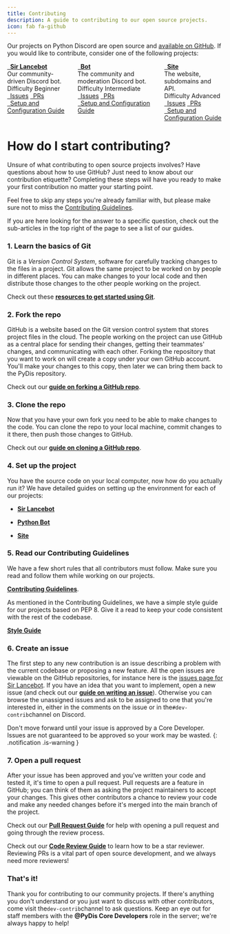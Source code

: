 ```yaml
---
title: Contributing
description: A guide to contributing to our open source projects.
icon: fab fa-github
---
```


Our projects on Python Discord are open source and [available on GitHub](https://github.com/python-discord).  If you would like to contribute, consider one of the following projects:

<!-- Project cards -->
<div class="columns is-multiline is-centered is-3 is-variable">
  <div class="column is-one-third-desktop is-half-tablet">
    <div class="card github-card">
      <div class="card-header">
        <div class="card-header-title is-centered">
          <a class="is-size-5" href="https://github.com/python-discord/sir-lancebot">
            <i class="fab fa-github"></i>&ensp;<strong >Sir Lancebot</strong>
          </a>
        </div>
      </div>
      <div class="card-content">
        <div class="content">
          Our community-driven Discord bot.
        </div>
        <div class="tags has-addons">
          <span class="tag is-dark">Difficulty</span>
          <span class="tag is-primary">Beginner</span>
        </div>
      </div>
      <div class="card-footer">
        <a href="https://github.com/python-discord/sir-lancebot/issues?q=is%3Aissue+is%3Aopen+sort%3Aupdated-desc" class="card-footer-item"><i class="fas fa-exclamation-circle"></i>&ensp;Issues</a>
        <a href="https://github.com/python-discord/sir-lancebot/pulls?q=is%3Apr+is%3Aopen+sort%3Aupdated-desc" class="card-footer-item"><i class="fas fa-code-merge"></i>&ensp;PRs</a>
      </div>
      <div class="card-footer">
        <a href="/pages/guides/pydis-guides/contributing/sir-lancebot" class="card-footer-item"><i class="fas fa-cogs"></i>&ensp;Setup and Configuration Guide</a>
      </div>
    </div>
  </div>
  <div class="column is-one-third-desktop is-half-tablet">
    <div class="card github-card">
      <div class="card-header">
        <div class="card-header-title is-centered">
          <a href="https://github.com/python-discord/bot">
            <strong class="is-size-5"><i class="fab fa-github"></i>&ensp;Bot</strong>
          </a>
        </div>
      </div>
      <div class="card-content">
        <div class="content">
          The community and moderation Discord bot.
        </div>
        <div class="tags has-addons">
          <span class="tag is-dark">Difficulty</span>
          <span class="tag is-warning">Intermediate</span>
        </div>
      </div>
      <div class="card-footer">
        <a href="https://github.com/python-discord/bot/issues?q=is%3Aissue+is%3Aopen+sort%3Aupdated-desc" class="card-footer-item"><i class="fas fa-exclamation-circle"></i>&ensp;Issues</a>
        <a href="https://github.com/python-discord/bot/pulls?q=is%3Apr+is%3Aopen+sort%3Aupdated-desc" class="card-footer-item"><i class="fas fa-code-merge"></i>&ensp;PRs</a>
      </div>
      <div class="card-footer">
        <a href="/pages/guides/pydis-guides/contributing/bot" class="card-footer-item"><i class="fas fa-cogs"></i>&ensp;Setup and Configuration Guide</a>
      </div>
    </div>
  </div>
  <div class="column is-one-third-desktop is-half-tablet">
    <div class="card github-card">
      <div class="card-header">
        <div class="card-header-title is-centered">
          <a href="https://github.com/python-discord/site">
            <strong class="is-size-5"><i class="fab fa-github"></i>&ensp;Site</strong>
          </a>
        </div>
      </div>
      <div class="card-content">
        <div class="content">
          The website, subdomains and API.
        </div>
        <div class="tags has-addons">
          <span class="tag is-dark">Difficulty</span>
          <span class="tag is-danger">Advanced</span>
        </div>
      </div>
      <div class="card-footer">
        <a href="https://github.com/python-discord/site/issues?q=is%3Aissue+is%3Aopen+sort%3Aupdated-desc" class="card-footer-item"><i class="fas fa-exclamation-circle"></i>&ensp;Issues</a>
        <a href="https://github.com/python-discord/site/pulls?q=is%3Apr+is%3Aopen+sort%3Aupdated-desc" class="card-footer-item"><i class="fas fa-code-merge"></i>&ensp;PRs</a>
      </div>
      <div class="card-footer">
        <a href="/pages/guides/pydis-guides/contributing/site" class="card-footer-item"><i class="fas fa-cogs"></i>&ensp;Setup and Configuration Guide</a>
      </div>
    </div>
  </div>
</div>

# How do I start contributing?
  Unsure of what contributing to open source projects involves? Have questions about how to use GitHub? Just need to know about our contribution etiquette? Completing these steps will have you ready to make your first contribution no matter your starting point.

  Feel free to skip any steps you're already familiar with, but please make sure not to miss the  [Contributing Guidelines](#5-read-our-contributing-guidelines).

  If you are here looking for the answer to a specific question, check out the sub-articles in the top right of the page to see a list of our guides.

### 1. Learn the basics of Git
  Git is a _Version Control System_, software for carefully tracking changes to the files in a project. Git allows the same project to be worked on by people in different places. You can make changes to your local code and then distribute those changes to the other people working on the project.

  Check out these [**resources to get started using Git**](./working-with-git/).

### 2. Fork the repo
  GitHub is a website based on the Git version control system that stores project files in the cloud. The people working on the project can use GitHub as a central place for sending their changes, getting their teammates' changes, and communicating with each other. Forking the repository that you want to work on will create a copy under your own GitHub account. You'll make your changes to this copy, then later we can bring them back to the PyDis repository.

  Check out our [**guide on forking a GitHub repo**](./forking-repository/).
### 3. Clone the repo
  Now that you have your own fork you need to be able to make changes to the code. You can clone the repo to your local machine, commit changes to it there, then push those changes to GitHub.

  Check out our [**guide on cloning a GitHub repo**](./cloning-repository/).

### 4. Set up the project
  You have the source code on your local computer, now how do you actually run it? We have detailed guides on setting up the environment for each of our projects:

  * [**Sir Lancebot**](./sir-lancebot/)

  * [**Python Bot**](./bot/)

  * [**Site**](./site/)

### 5. Read our Contributing Guidelines
  We have a few short rules that all contributors must follow. Make sure you read and follow them while working on our projects.

  [**Contributing Guidelines**](./contributing-guidelines/).

  As mentioned in the Contributing Guidelines, we have a simple style guide for our projects based on PEP 8. Give it a read to keep your code consistent with the rest of the codebase.

  [**Style Guide**](./style-guide/)

### 6. Create an issue
  The first step to any new contribution is an issue describing a problem with the current codebase or proposing a new feature. All the open issues are viewable on the GitHub repositories, for instance here is the [issues page for Sir Lancebot](https://github.com/python-discord/sir-lancebot/issues). If you have an idea that you want to implement, open a new issue (and check out our [**guide on writing an issue**](./issues/)). Otherwise you can browse the unassigned issues and ask to be assigned to one that you're interested in, either in the comments on the issue or in the`#dev-contrib`channel on Discord.

  Don't move forward until your issue is approved by a Core Developer. Issues are not guaranteed to be approved so your work may be wasted.
  {: .notification .is-warning }

### 7. Open a pull request
  After your issue has been approved and you've written your code and tested it, it's time to open a pull request. Pull requests are a feature in GitHub; you can think of them as asking the project maintainers to accept your changes. This gives other contributors a chance to review your code and make any needed changes before it's merged into the main branch of the project.

  Check out our [**Pull Request Guide**](./pull-requests/) for help with opening a pull request and going through the review process.

  Check out our [**Code Review Guide**](../code-reviews-primer/) to learn how to be a star reviewer. Reviewing PRs is a vital part of open source development, and we always need more reviewers!

### That's it!
Thank you for contributing to our community projects. If there's anything you don't understand or you just want to discuss with other contributors, come visit the`dev-contrib`channel to ask questions. Keep an eye out for staff members with the **@PyDis Core Developers** role in the server; we're always happy to help!
